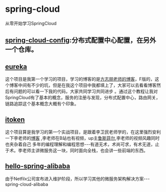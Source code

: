 # spring-cloud
从零开始学习SpringCloud

## [spring-cloud-config](https://github.com/zhezii/spring-cloud-config):分布式配置中心配置，在另外一个仓库。<br>

## [eureka](https://github.com/zhezii/spring-cloud/tree/master/eurerka)

 这个项目是我第一个学习的项目，学习的博客的是[方志朋老师的博客](https://blog.csdn.net/forezp/article/details/70148833)，F版的，这个博客中间有不少的坑，但是在我这个项目中我都填上了，大家可以去看看博客然后有问题的可以看一下我的代码，大家共同学习共同进步
。通过这个教程让我对SpringCloud有了基本的概念，服务的注册与发现，分布式配置中心，路由网关，链路追踪这个基本概念大概有个印象。
## [itoken](https://github.com/zhezii/spring-cloud/tree/master/itoken)
这个项目算是我学习的第一个实战项目，是跟着李卫民老师学的，在这里强烈安利一下李老师的[博客](https://www.funtl.com/)
,李老师在B站也有视频，up主[鲁斯菲尔](https://space.bilibili.com/31137138?spm_id_from=333.788.b_765f7570696e666f.1),李老师的视频风趣同时也夹杂着自己
多年的编程理解和编程思想---有道无术，术尚可求，有术无道，止于术。李老师主讲微服务这一块，同时面向全栈，也会讲一些前端的东西。<br>
## [hello-spring-alibaba](https://github.com/zhezii/spring-cloud/tree/master/hello-spring-alibaba)
由于Netfilx公司宣布进入维护阶段，所以学习其他的微服务架构解决方案---spring-cloud-alibaba





